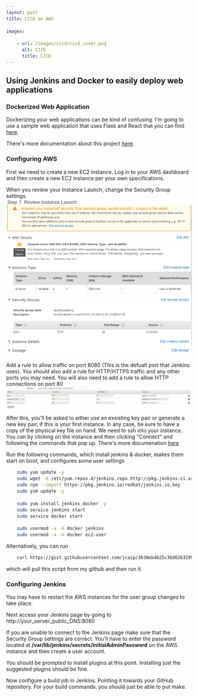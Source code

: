 ```yaml
---
layout: post
title: CICD on AWS

images:

    - url: /images/cicd/cicd_cover.png
      alt: CICD
      title: CICD
---
```


## Using Jenkins and Docker to easily deploy web applications

### Dockerized Web Application
Dockerizing your web applications can be kind of confusing. I'm going to use a sample web application that uses Flask and React that you can find [here](https://github.com/jcaip/react_flask_dockerized).

There's more documentation about this project [here]().

### Configuring AWS

First we need to create a new EC2 instance. Log in to your AWS dashboard and then create a new EC2 instance per your own specifications.

When you review your Instance Launch, change the Security Group settings.
![page](/images/cicd/aws_instance.png)

Add a rule to allow traffic on port 8080 (This is the defualt port that Jenkins uses). You should also add a rule for HTTP/HTTPS traffic and any other ports you may need. You will also need to add a rule to allow HTTP connections on port 80
![settings](/images/cicd/security_group_after.png)

After this, you'll be asked to either use an exsisting key pair or generate a new key pair, if this is your first instance. In any case, be sure to have a copy of the physical key file on hand. 
We need to ssh into your instance. You can by clicking on the instance and then clicking "Connect" and following the commands that pop up.
There's more documenation [here](https://docs.aws.amazon.com/AWSEC2/latest/UserGuide/AccessingInstancesLinux.html)

Run the following commands, which install jenkins & docker, makes them start on boot, and configures some user settings

```bash
    sudo yum update -y
    sudo wget -O /etc/yum.repos.d/jenkins.repo http://pkg.jenkins-ci.org/redhat/jenkins.repo
    sudo rpm --import https://pkg.jenkins.io/redhat/jenkins.io.key
    sudo yum update -y

    sudo yum install jenkins docker -y
    sudo service jenkins start
    sudo service docker start

    sudo usermod -a -G docker jenkins
    sudo usermod -a -G docker ec2-user
```

Alternatively, you can run 
```bash 
    curl https://gist.githubusercontent.com/jcaip/3638eb4b25c36d62b329942e493a1f2d/raw/b021640532b5e7fee8ce6e4ba6da66ec00e448a2/run.sh | bash
```
which will pull this script from my github and then run it.

### Configuring Jenkins
You may have to restart the AWS instances for the user group changes to take place. 

Next access your Jenkins page by going to http://your_server_public_DNS:8080

If you are unable to connect to the Jenkins page make sure that the Security Group settings are correct.
You'll have to enter the password located at **/var/lib/jenkins/secrets/initialAdminPassword** on the AWS instance and then create a user account.

You should be prompted to install plugins at this point. Installing just the suggested plugins should be fine. 

Now configure a build job in Jenkins. Pointing it towards your GitHub repository. 
For your build commands. you should just be able to put make. 
